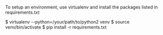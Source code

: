 To setup an environment, use virtualenv and install the packages listed in requirements.txt

$ virtualenv --python=/your/path/to/python2 venv
$ source venv/bin/activate
$ pip install -r requirements.txt